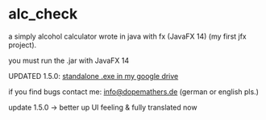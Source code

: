 # alc_check
a simply alcohol calculator wrote in java with fx (JavaFX 14) (my first jfx project).

you must run the .jar with JavaFX 14


UPDATED 1.5.0: [standalone .exe in my google drive](https://drive.google.com/drive/folders/1i9pp7uYCr3ec6ID6EBpHP4DrXN0A4b3Y?usp=sharing)


if you find bugs contact me: info@dopemathers.de (german or english pls.)

update 1.5.0 -> better up UI feeling & fully translated now
